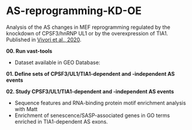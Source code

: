 # AS-reprogramming-KD-OE
Analysis of the AS changes in MEF reprogramming regulated by the knockdown of CPSF3/hnRNP UL1 or by the overexpression of TIA1.
Published in [Vivori et al., 2020](https://www.biorxiv.org/content/10.1101/2020.09.17.299867v1).

**00. Run vast-tools**
- Dataset available in GEO Database:

**01. Define sets of CPSF3/UL1/TIA1-dependent and -independent AS events**

**02. Study CPSF3/UL1/TIA1-dependent and -independent AS events**
- Sequence features and RNA-binding protein motif enrichment analysis with Matt
- Enrichment of senescence/SASP-associated genes in GO terms enriched in TIA1-dependent AS exons.

